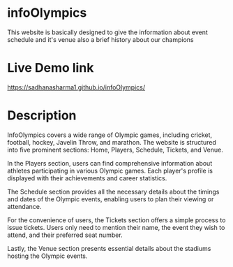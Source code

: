 # infoOlympics
This website is basically designed to give the information about event schedule and it's venue also a brief history about our champions
# Live Demo link
https://sadhanasharma1.github.io/infoOlympics/
# Description
InfoOlympics covers a wide range of Olympic games, including cricket, football, hockey, Javelin Throw, and marathon. The website is structured into five prominent sections: Home, Players, Schedule, Tickets, and Venue.

In the Players section, users can find comprehensive information about athletes participating in various Olympic games. Each player's profile is displayed with their achievements and career statistics.

The Schedule section provides all the necessary details about the timings and dates of the Olympic events, enabling users to plan their viewing or attendance.

For the convenience of users, the Tickets section offers a simple process to issue tickets. Users only need to mention their name, the event they wish to attend, and their preferred seat number.

Lastly, the Venue section presents essential details about the stadiums hosting the Olympic events.

